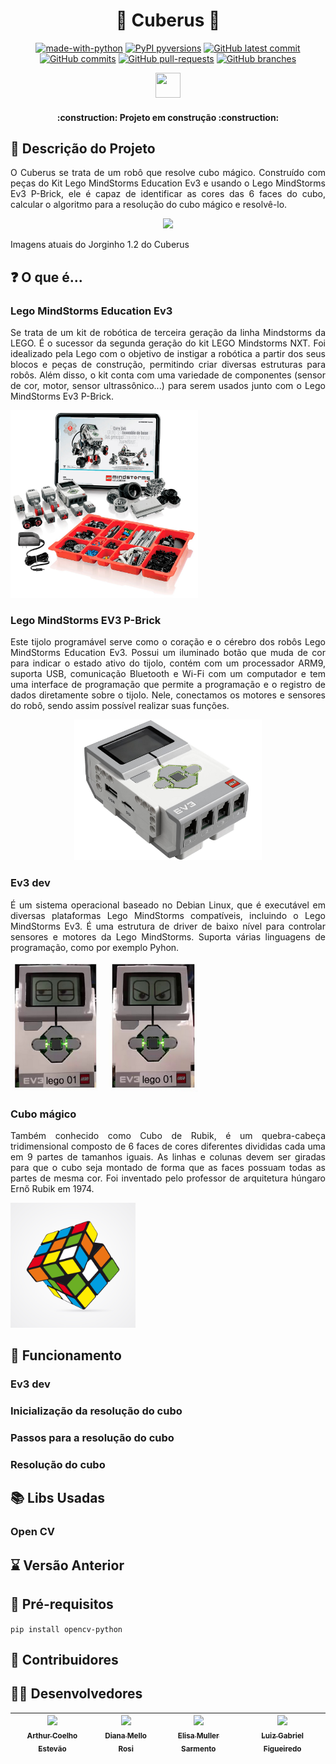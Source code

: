 <div  Align="justify">

<h1 align= "center"> 🎲 Cuberus 🤖 </h1>


<div align="center">
    
[![made-with-python](https://img.shields.io/badge/Made%20with-Python-1f425f.svg)](https://www.python.org/)
[![PyPI pyversions](https://img.shields.io/pypi/pyversions/ansicolortags.svg)](https://pypi.python.org/pypi/ansicolortags/)
[![GitHub latest commit](https://badgen.net/github/last-commit/erufes/mao-mimica)](https://GitHub.com/erufes/cuberus-jorginho/commit/)
[![GitHub commits](https://badgen.net/github/commits/erufes/mao-mimica)](https://GitHub.com/erufes/cuberus-jorginho/commit/)
[![GitHub pull-requests](https://img.shields.io/github/issues-pr/erufes/mao-mimica)](https://GitHub.com/erufes/cuberus-jorginho/pull/)
[![GitHub branches](https://badgen.net/github/branches/erufes/mao-mimica)](https://github.com/erufes/cuberus-jorginho/)

<img loading="lazy" src="https://cdn.jsdelivr.net/gh/devicons/devicon/icons/python/python-original.svg" width="40" height="40"/> 

</div>

<h4 align="center"> 
    :construction:  Projeto em construção  :construction:
</h4>

## 📝 Descrição do Projeto
O Cuberus se trata de um robô que resolve cubo mágico. Construído com peças do Kit Lego MindStorms Education Ev3 e usando o Lego MindStorms Ev3 P-Brick, ele é capaz de identificar as cores das 6 faces do cubo, 
calcular o algoritmo para a resolução do cubo mágico e resolvê-lo.

<div align="center">
    <img src="to_readme/imagens/cuberusAtual.jpeg" width="600">
</div>

Imagens atuais do Jorginho 1.2 do Cuberus

## ❓ O que é...
### Lego MindStorms Education Ev3
Se trata de um kit de robótica de terceira geração da linha Mindstorms da LEGO. É o sucessor da segunda geração do kit LEGO Mindstorms NXT. Foi idealizado pela Lego com o objetivo de instigar a robótica a partir dos 
seus blocos e peças de construção, permitindo criar diversas estruturas para robôs. Além disso, o kit conta com uma variedade de componentes (sensor de cor, motor, sensor ultrassônico...) para serem usados junto com 
o Lego MindStorms Ev3 P-Brick.

<img loading="lazy" src="https://github.com/erufes/cuberus-jorginho/blob/main/to_readme/imagens/kitLegoEdu.jpg" width="300"  height="300"/> 

### Lego MindStorms EV3 P-Brick
Este tijolo programável serve como o coração e o cérebro dos robôs Lego MindStorms Education Ev3. Possui um iluminado botão que muda de cor para indicar o estado ativo do tijolo, contém com um processador ARM9, suporta USB, 
comunicação Bluetooth e Wi-Fi com um computador e tem uma interface de programação que permite a programação e o registro de dados diretamente sobre o tijolo. Nele, conectamos os motores e sensores do robô, sendo assim 
possível realizar suas funções.

<div align=center>
	<img src="/to_readme/imagens/ev3.jpeg" width="300"  height="225"><br>
</div>

### Ev3 dev
É um sistema operacional baseado no Debian Linux, que é executável em diversas plataformas Lego MindStorms compatíveis, incluindo o Lego MindStorms Ev3. É uma estrutura de driver de baixo nível para controlar sensores e motores
da Lego MindStorms. Suporta várias linguagens de programação, como por exemplo Pyhon. 

<img loading="lazy" src="https://github.com/erufes/cuberus-jorginho/blob/main/to_readme/imagens/ev3Dev.png" width="300"  height="208,68"/> 

### Cubo mágico
Também conhecido como Cubo de Rubik, é um quebra-cabeça tridimensional composto de 6 faces de cores diferentes divididas cada uma em 9 partes de tamanhos iguais. As linhas e colunas devem ser giradas para que o cubo seja 
montado de forma que as faces possuam todas as partes de mesma cor. Foi inventado pelo professor de arquitetura húngaro Ernő Rubik em 1974. 

<img loading="lazy" src="https://github.com/erufes/cuberus-jorginho/blob/main/to_readme/imagens/cuboMagicoLogo.jpg" width="200"  height="200"/> 

## 👾 Funcionamento
### Ev3 dev

### Inicialização da resolução do cubo

### Passos para a resolução do cubo

### Resolução do cubo

## 📚 Libs Usadas
### Open CV

## ⌛ Versão Anterior

## 📌 Pré-requisitos

`pip install opencv-python`

## 👥 Contribuidores

## 👨‍💻 Desenvolvedores
| [<img loading="lazy" src="https://avatars.githubusercontent.com/u/56831082?v=4" width=115><br><sub>Arthur Coelho Estevão</sub>](https://github.com/arthurcoelho442) | [<img loading="lazy" src="https://avatars.githubusercontent.com/u/136736744?v=4" width=115><br><sub>Diana Mello Rosi</sub>](https://github.com/dianamross) | [<img loading="lazy" src="https://avatars.githubusercontent.com/u/136653897?v=4" width=115><br><sub>Elisa Muller Sarmento</sub>](https://github.com/BeWSM) | [<img loading="lazy" src="https://avatars.githubusercontent.com/u/91852564?v=4" width=115><br><sub>Luiz Gabriel Figueiredo</sub>](https://github.com/LGFigueiredoC) |
| :---: | :---: | :---: | :---: |

</div>